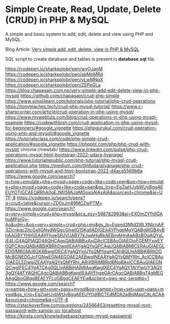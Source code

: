 Simple Create, Read, Update, Delete (CRUD) in PHP & MySQL
========

A simple and basic system to add, edit, delete and view using PHP and MySQL. 

Blog Article: [Very simple add, edit, delete, view in PHP & MySQL](http://blog.chapagain.com.np/very-simple-add-edit-delete-view-in-php-mysql/)

SQL script to create database and tables is present in **database.sql** file.

https://codepen.io/sharkpolobr/pen/wvOJagM
https://codepen.io/sharkpolobr/pen/abMpMRd
https://codepen.io/sharkpolobr/pen/yLwMNgX
https://codepen.io/sharkpolobr/pen/ZEPeGLa
https://blog.chapagain.com.np/very-simple-add-edit-delete-view-in-php-mysql/
https://github.com/chapagain/crud-php-simple
https://www.simplilearn.com/tutorials/php-tutorial/php-crud-operations
https://tonyteaches.tech/crud-php-mysql-tutorial/
https://www.c-sharpcorner.com/article/crud-operation-in-php-using-mysql/
https://www.mywebtuts.com/blog/crud-operations-in-php-using-mysql-example
https://codewithbish.com/crud-application-in-php-using-mysql-for-beginners/#google_vignette
https://phpgurukul.com/crud-operation-using-php-and-mysqli/#google_vignette
https://tutorialsclass.com/code/php-simple-crud-application/#google_vignette
https://phppot.com/php/php-crud-with-mysql/
chrome://newtab/
https://www.linkedin.com/pulse/php-crud-operations-mysql-html-bootstrap-2022-udara-liyanage/
https://www.tutorialrepublic.com/php-tutorial/php-mysql-crud-application.php
https://medium.com/@ldudaraliyanage/php-crud-operations-with-mysql-and-html-bootstrap-2022-d4aca5569b6a
https://www.google.com/search?q=how+emulate+php+mysql+page+code+like+code+pen&oq=how+emulate+php+mysql+page+code+like+code+pen&gs_lcrp=EgZjaHJvbWUyBggAEEUYOTIGCAEQRRhA0gEJMjI5MjJqMGoxqAIAsAIA&sourceid=chrome&ie=UTF-8
https://codepen.io/search/pens?q=crud+table&cursor=ZD0xJm89MCZwPTM=
https://www.google.com/search?q=very+simple+crud+php+mysql&sca_esv=598782993&ei=EXOmZYfhIIGAhuMPsrGy-Ao&udm=&oq=very+simple+crud+php+my&gs_lp=Egxnd3Mtd2l6LXNlcnAiF3Zlcnkgc2ltcGxlIGNydWQgcGhwIG15KgIIADIGEAAYFhgeMgYQABgWGB4yBhAAGBYYHjIGEAAYFhgeSPJVUABY7kJwAHgBkAEBmAHnAaABzBOqAQYxLjE4LjG4AQPIAQD4AQHCAgsQABiABBixAxiDAcICEBAuGIAEGIoFGEMYxwEY0QPCAgoQABiABBiKBRhDwgIIEAAYgAQYsQPCAgUQABiABMICERAuGIAEGLEDGIMBGMcBGK8BwgIOEC4YgAQYigUYsQMYgwHCAh8QLhiABBiKBRhDGMcBGNEDGJcFGNwEGN4EGOAE2AEBwgINEAAYgAQYsQMYRhj_AcICCBAuGIAEGLEDwgIZEAAYgAQYsQMYRhj_ARiXBRiMBRjdBNgBAsICCBAuGIAEGNQCwgIFEC4YgATCAg0QLhiABBjHARjRAxgKwgIXEC4YgAQY1AIYlwUY3AQY3gQY4ATYAQHCAgcQABiABBgKwgIIEAAYFhgeGArCAgcQABiABBgT4gMEGAAgQboGBggBEAEYFLoGBggCEAEYEw&sclient=gws-wiz-serp#ip=1
https://www.google.com/search?q=xampp+how+set+user+pass+mysql&oq=xampp+how+set+user+pass+mysql&gs_lcrp=EgZjaHJvbWUyBggAEEUYOdIBCTE4MDA2ajBqMagCALACAA&sourceid=chrome&ie=UTF-8
https://stackoverflow.com/questions/24566453/resetting-mysql-root-password-with-xampp-on-localhost
https://kinsta.com/knowledgebase/xampp-mysql-password/
